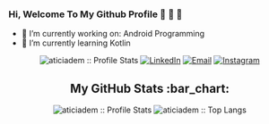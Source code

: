 
### Hi, Welcome To My Github Profile 👋 👋 👋

- 🔭 I’m currently working on: Android Programming
- 🌱 I’m currently learning Kotlin

<p align="center">
<img src="https://komarev.com/ghpvc/?username=aticiadem&color=green" alt="aticiadem :: Profile Stats"></a>
<a href="https://www.linkedin.com/in/adematici/" target="_blank"><img alt="LinkedIn" src="https://img.shields.io/badge/LinkedIn-@adematici-blue?style=flat&logo=linkedin"></a>
<a href="mailto:adematicis41@gmail.com"><img alt="Email" src="https://img.shields.io/badge/Email-adematicis41@gmail.com-blue?style=flat&logo=gmail"></a>
<a href="https://www.instagram.com/adematiciii/"><img alt="Instagram" src="https://img.shields.io/badge/Instagram-adematiciii-black?style=flat-square&logo=instagram"></a>
</p>


<h2 align="center">My GitHub Stats :bar_chart:</h2>
<p align="center">
  <img src="https://github-readme-stats.vercel.app/api?username=aticiadem&show_icons=true&theme=synthwave" alt="aticiadem :: Profile Stats" />
  <img src="https://github-readme-stats.vercel.app/api/top-langs/?username=aticiadem&langs_count=10&theme=tokyonight&layout=compact" alt="aticiadem :: Top Langs" />
</p>
